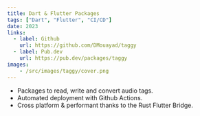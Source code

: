 ```yaml
---
title: Dart & Flutter Packages
tags: ["Dart", "Flutter", "CI/CD"]
date: 2023
links:
  - label: Github
    url: https://github.com/DMouayad/taggy
  - label: Pub.dev
    url: https://pub.dev/packages/taggy
images:
    - /src/images/taggy/cover.png
---
```


- Packages to read, write and convert audio tags.
- Automated deployment with Github Actions.
- Cross platform & performant thanks to the Rust Flutter Bridge.